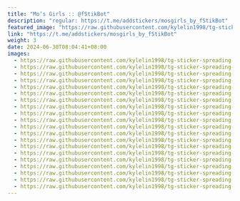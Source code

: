 ```yaml
---
title: "Mo‘s Girls :: @fStikBot"
description: "regular: https://t.me/addstickers/mosgirls_by_fStikBot"
featured_image: "https://raw.githubusercontent.com/kylelin1998/tg-sticker-spreading-worldwide-images/main/img/e3ae3b1f-5e9a-4b6a-a1cb-8c9dd49b7ad0.jpg"
link: "https://t.me/addstickers/mosgirls_by_fStikBot"
weight: 3
date: 2024-06-30T08:04:41+08:00
images:
  - https://raw.githubusercontent.com/kylelin1998/tg-sticker-spreading-worldwide-images/main/img/e3ae3b1f-5e9a-4b6a-a1cb-8c9dd49b7ad0.jpg
  - https://raw.githubusercontent.com/kylelin1998/tg-sticker-spreading-worldwide-images/main/img/7e106dcd-e8ca-4b9a-9720-929e7710f7fa.jpg
  - https://raw.githubusercontent.com/kylelin1998/tg-sticker-spreading-worldwide-images/main/img/c16e9e49-6bf7-4c03-8a1b-9ce5b3b984ff.jpg
  - https://raw.githubusercontent.com/kylelin1998/tg-sticker-spreading-worldwide-images/main/img/eac8daea-03af-4989-a2da-14e23fd4a17b.jpg
  - https://raw.githubusercontent.com/kylelin1998/tg-sticker-spreading-worldwide-images/main/img/99ab5ae5-fcc6-42ec-91fc-ed25e8aa46ad.jpg
  - https://raw.githubusercontent.com/kylelin1998/tg-sticker-spreading-worldwide-images/main/img/e686db2b-5b21-4ab3-8b09-518d2926231e.jpg
  - https://raw.githubusercontent.com/kylelin1998/tg-sticker-spreading-worldwide-images/main/img/c997ae59-3603-4961-af12-a51e975aeaaf.jpg
  - https://raw.githubusercontent.com/kylelin1998/tg-sticker-spreading-worldwide-images/main/img/f3b75cbd-ad9e-4b7c-bcdc-45d204de6ab0.jpg
  - https://raw.githubusercontent.com/kylelin1998/tg-sticker-spreading-worldwide-images/main/img/806f49d7-584a-4da6-bc42-1c0720c8181c.jpg
  - https://raw.githubusercontent.com/kylelin1998/tg-sticker-spreading-worldwide-images/main/img/f01bff8f-1b57-4b57-b067-7b6712c0d408.jpg
  - https://raw.githubusercontent.com/kylelin1998/tg-sticker-spreading-worldwide-images/main/img/2ea2b10e-4da2-41a1-a75c-2cd97c6c41dd.jpg
  - https://raw.githubusercontent.com/kylelin1998/tg-sticker-spreading-worldwide-images/main/img/7d25f09d-a75e-4c7d-8f81-7c4f580764e7.jpg
  - https://raw.githubusercontent.com/kylelin1998/tg-sticker-spreading-worldwide-images/main/img/4debd573-d8d0-4266-8fee-89fe9189eb91.jpg
  - https://raw.githubusercontent.com/kylelin1998/tg-sticker-spreading-worldwide-images/main/img/f793623c-9996-4c48-8093-47ac81e8f6c6.jpg
  - https://raw.githubusercontent.com/kylelin1998/tg-sticker-spreading-worldwide-images/main/img/9a2d05ef-45ef-439c-a29e-e8571caa7783.jpg
  - https://raw.githubusercontent.com/kylelin1998/tg-sticker-spreading-worldwide-images/main/img/6e944aa6-cd83-4c4d-8c90-70b1ec54da32.jpg
  - https://raw.githubusercontent.com/kylelin1998/tg-sticker-spreading-worldwide-images/main/img/0484f117-0032-4d4a-b95f-feeecc8f509c.jpg
  - https://raw.githubusercontent.com/kylelin1998/tg-sticker-spreading-worldwide-images/main/img/cbcbf521-be29-4f17-9aab-5eb419506c10.jpg
  - https://raw.githubusercontent.com/kylelin1998/tg-sticker-spreading-worldwide-images/main/img/49f14c8c-5b91-415c-8957-19490e125c2a.jpg
  - https://raw.githubusercontent.com/kylelin1998/tg-sticker-spreading-worldwide-images/main/img/6ff3c6d0-b6ab-4151-9774-7abbff34e8e1.jpg
---
```

